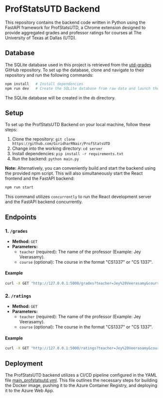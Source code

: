 # ProfStatsUTD Backend

This repository contains the backend code written in Python using the FastAPI framework for ProfStatsUTD, a Chrome extension designed to provide aggregated grades and professor ratings for courses at The University of Texas at Dallas (UTD).

## Database

The SQLite database used in this project is retrieved from the [utd-grades](https://github.com/acmutd/utd-grades) GitHub repository. To set up the database, clone and navigate to their repository and run the following commands:

```bash
npm install   # Install dependencies
npm run dev   # Create the SQLite database from raw data and launch the Next.js development server
```

The SQLite database will be created in the `db` directory. 

## Setup

To set up the ProfStatsUTD Backend on your local machine, follow these steps:

1. Clone the repository: `git clone https://github.com/GiridharRNair/ProfStatsUTD`
2. Change into the working directory: `cd server`
3. Install dependencies: `pip install -r requirements.txt`
4. Run the backend: `python main.py`

**Note:** Alternatively, you can conveniently build and start the backend using the provided npm script. This will also simultaneously start the React frontend and the FastAPI backend:

```bash
npm run start
```

This command utilizes `concurrently` to run the React development server and the FastAPI backend concurrently.
## Endpoints

### 1. `/grades`

- **Method:** `GET`
- **Parameters:**
  - `teacher` (required): The name of the professor (Example: Jey Veerasamy).
  - `course` (optional): The course in the format "CS1337" or "CS 1337".

#### Example

```bash
curl -X GET "http://127.0.0.1:5000/grades?teacher=Jey%20Veerasamy&course=CS1337"
```

### 2. `/ratings`

- **Method:** `GET`
- **Parameters:**
  - `teacher` (required): The name of the professor (Example: Jey Veerasamy).
  - `course` (optional): The course in the format "CS1337" or "CS 1337".

#### Example

```bash
curl -X GET "http://127.0.0.1:5000/ratings?teacher=Jey%20Veerasamy&course=CS1337"
```

## Deployment

The ProfStatsUTD backend utilizes a CI/CD pipeline configured in the YAML file [main_profstatsutd.yml](../.github/workflows/main_profstatsutd.yml). This file outlines the necessary steps for building the Docker image, pushing it to the Azure Container Registry, and deploying it to the Azure Web App.


